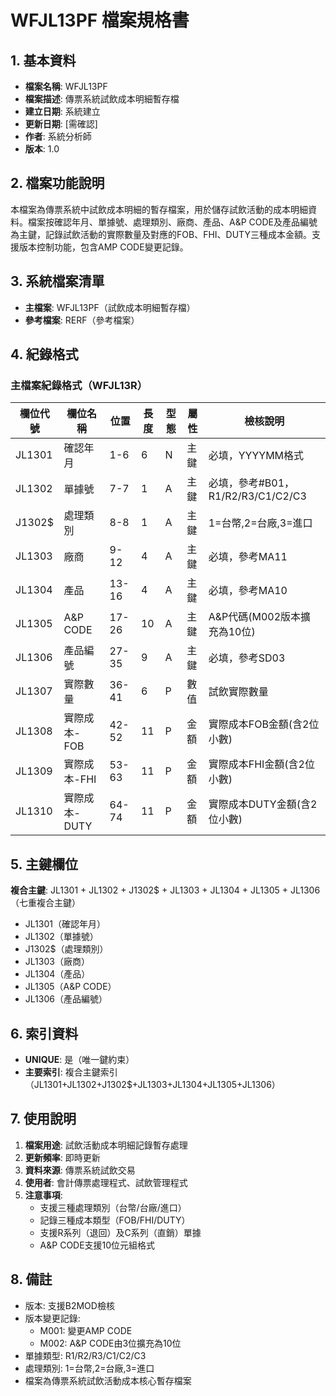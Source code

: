 # WFJL13PF 檔案規格書

## 1. 基本資料
- **檔案名稱**: WFJL13PF
- **檔案描述**: 傳票系統試飲成本明細暫存檔
- **建立日期**: 系統建立
- **更新日期**: [需確認]
- **作者**: 系統分析師
- **版本**: 1.0

## 2. 檔案功能說明
本檔案為傳票系統中試飲成本明細的暫存檔案，用於儲存試飲活動的成本明細資料。檔案按確認年月、單據號、處理類別、廠商、產品、A&P CODE及產品編號為主鍵，記錄試飲活動的實際數量及對應的FOB、FHI、DUTY三種成本金額。支援版本控制功能，包含AMP CODE變更記錄。

## 3. 系統檔案清單
- **主檔案**: WFJL13PF（試飲成本明細暫存檔）
- **參考檔案**: RERF（參考檔案）

## 4. 紀錄格式

### 主檔案紀錄格式（WFJL13R）
| 欄位代號 | 欄位名稱 | 位置 | 長度 | 型態 | 屬性 | 檢核說明 |
|----------|----------|------|------|------|------|----------|
| JL1301 | 確認年月 | 1-6 | 6 | N | 主鍵 | 必填，YYYYMM格式 |
| JL1302 | 單據號 | 7-7 | 1 | A | 主鍵 | 必填，參考#B01，R1/R2/R3/C1/C2/C3 |
| J1302$ | 處理類別 | 8-8 | 1 | A | 主鍵 | 1=台幣,2=台廠,3=進口 |
| JL1303 | 廠商 | 9-12 | 4 | A | 主鍵 | 必填，參考MA11 |
| JL1304 | 產品 | 13-16 | 4 | A | 主鍵 | 必填，參考MA10 |
| JL1305 | A&P CODE | 17-26 | 10 | A | 主鍵 | A&P代碼(M002版本擴充為10位) |
| JL1306 | 產品編號 | 27-35 | 9 | A | 主鍵 | 必填，參考SD03 |
| JL1307 | 實際數量 | 36-41 | 6 | P | 數值 | 試飲實際數量 |
| JL1308 | 實際成本-FOB | 42-52 | 11 | P | 金額 | 實際成本FOB金額(含2位小數) |
| JL1309 | 實際成本-FHI | 53-63 | 11 | P | 金額 | 實際成本FHI金額(含2位小數) |
| JL1310 | 實際成本-DUTY | 64-74 | 11 | P | 金額 | 實際成本DUTY金額(含2位小數) |

## 5. 主鍵欄位
**複合主鍵**: JL1301 + JL1302 + J1302$ + JL1303 + JL1304 + JL1305 + JL1306（七重複合主鍵）
- JL1301（確認年月）
- JL1302（單據號）  
- J1302$（處理類別）
- JL1303（廠商）
- JL1304（產品）
- JL1305（A&P CODE）
- JL1306（產品編號）

## 6. 索引資料
- **UNIQUE**: 是（唯一鍵約束）
- **主要索引**: 複合主鍵索引（JL1301+JL1302+J1302$+JL1303+JL1304+JL1305+JL1306）

## 7. 使用說明
1. **檔案用途**: 試飲活動成本明細記錄暫存處理
2. **更新頻率**: 即時更新
3. **資料來源**: 傳票系統試飲交易
4. **使用者**: 會計傳票處理程式、試飲管理程式
5. **注意事項**: 
   - 支援三種處理類別（台幣/台廠/進口）
   - 記錄三種成本類型（FOB/FHI/DUTY）
   - 支援R系列（退回）及C系列（直銷）單據
   - A&P CODE支援10位元組格式

## 8. 備註
- 版本: 支援B2MOD檢核
- 版本變更記錄:
  - M001: 變更AMP CODE
  - M002: A&P CODE由3位擴充為10位
- 單據類型: R1/R2/R3/C1/C2/C3
- 處理類別: 1=台幣,2=台廠,3=進口
- 檔案為傳票系統試飲活動成本核心暫存檔案 